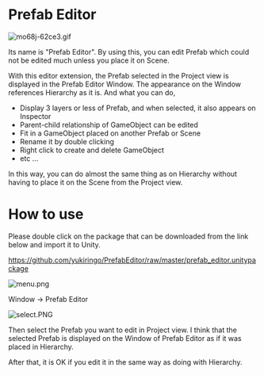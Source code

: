 # Prefab Editor

![mo68j-62ce3.gif](https://github.com/yukiringo/PrefabEditor/raw/images/mo68j-62ce3.gif)

Its name is "Prefab Editor".
By using this, you can edit Prefab which could not be edited much unless you place it on Scene.

With this editor extension, the Prefab selected in the Project view is displayed in the Prefab Editor Window.
The appearance on the Window references Hierarchy as it is. And what you can do,

- Display 3 layers or less of Prefab, and when selected, it also appears on Inspector
- Parent-child relationship of GameObject can be edited
- Fit in a GameObject placed on another Prefab or Scene
- Rename it by double clicking
- Right click to create and delete GameObject
- etc ...

In this way, you can do almost the same thing as on Hierarchy without having to place it on the Scene from the Project view.

# How to use
Please double click on the package that can be downloaded from the link below and import it to Unity.

https://github.com/yukiringo/PrefabEditor/raw/master/prefab_editor.unitypackage

![menu.png](https://github.com/yukiringo/PrefabEditor/raw/images/menu.png)

Window -> Prefab Editor

![select.PNG](https://github.com/yukiringo/PrefabEditor/raw/images/select.PNG)

Then select the Prefab you want to edit in Project view.
I think that the selected Prefab is displayed on the Window of Prefab Editor as if it was placed in Hierarchy.

After that, it is OK if you edit it in the same way as doing with Hierarchy.
